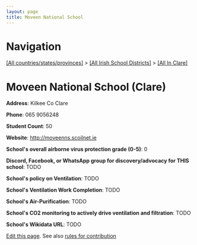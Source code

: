 ```yaml
---
layout: page
title: Moveen National School
---
```

# Navigation

[[All countries/states/provinces]](../../..) > [[All Irish School Districts]](../..) > [[All In Clare]](..)

# Moveen National School (Clare)

**Address**: Kilkee Co Clare

**Phone**: 065 9056248

**Student Count**: 50

**Website**: <http://moveenns.scoilnet.ie>

**School's overall airborne virus protection grade (0-5)**: 0

**Discord, Facebook, or WhatsApp group for discovery/advocacy for THIS school**: TODO

**School's policy on Ventilation**: TODO

**School's Ventilation Work Completion**: TODO

**School's Air-Purification**: TODO

**School's CO2 monitoring to actively drive ventilation and filtration**: TODO

**School's Wikidata URL**: TODO


[Edit this page](https://github.com/ventilate-schools/Ireland/edit/main/./Clare/Moveen_National_School.md). See also [rules for contribution](../../../contribution-rules/)